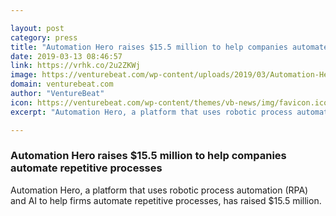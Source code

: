 ```yaml
---

layout: post
category: press
title: "Automation Hero raises $15.5 million to help companies automate repetitive processes"
date: 2019-03-13 08:46:57
link: https://vrhk.co/2u2ZKWj
image: https://venturebeat.com/wp-content/uploads/2019/03/Automation-Hero_Stefan-Groschupf_1.png?w=1200&strip=all
domain: venturebeat.com
author: "VentureBeat"
icon: https://venturebeat.com/wp-content/themes/vb-news/img/favicon.ico
excerpt: "Automation Hero, a platform that uses robotic process automation (RPA) and AI to help firms automate repetitive processes, has raised $15.5 million."

---
```


### Automation Hero raises $15.5 million to help companies automate repetitive processes

Automation Hero, a platform that uses robotic process automation (RPA) and AI to help firms automate repetitive processes, has raised $15.5 million.